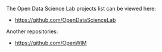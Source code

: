 <html><body><p>The Open Data Science Lab projects list can be viewed here:
</p><ul>
 	<li><a href="https://github.com/OpenDataScienceLab">https://github.com/OpenDataScienceLab</a></li>
</ul>
Another repositories:
<ul>
 	<li><a href="https://github.com/OpenWIM">https://github.com/OpenWIM</a></li>
</ul></body></html>